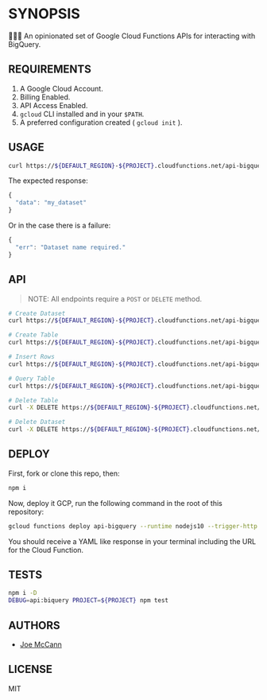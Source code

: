 # SYNOPSIS

🕵🏼‍♀️ An opinionated set of Google Cloud Functions APIs for interacting with BigQuery.

## REQUIREMENTS

1. A Google Cloud Account.
2. Billing Enabled.
3. API Access Enabled.
4. `gcloud` CLI installed and in your `$PATH`.
5. A preferred configuration created ( `gcloud init` ).

## USAGE

```sh
curl https://${DEFAULT_REGION}-${PROJECT}.cloudfunctions.net/api-bigquery --data '{"dataset": "my_dataset"}' -H "Content-Type: application/json"
```

The expected response:

```js
{
  "data": "my_dataset"
}
```

Or in the case there is a failure:

```js
{
  "err": "Dataset name required."
}
```

## API

> NOTE: All endpoints require a `POST` or `DELETE` method.

```sh
# Create Dataset
curl https://${DEFAULT_REGION}-${PROJECT}.cloudfunctions.net/api-bigquery --data '{"dataset": "my_dataset"}' -H "Content-Type: application/json"

# Create Table
curl https://${DEFAULT_REGION}-${PROJECT}.cloudfunctions.net/api-bigquery --data '{"dataset": "my_dataset", "tableName": "my_table", "create": {"options": { "schema": "Name:string, Age:integer, Weight:float, IsTall:boolean", "location": "US" }}}' -H "Content-Type: application/json"

# Insert Rows
curl https://${DEFAULT_REGION}-${PROJECT}.cloudfunctions.net/api-bigquery --data '{"dataset": "my_dataset", "tableName": "my_table", "insert": true, "rows": [{"Name": "Joe", "Age": 99, "Weight": 200, "IsTall": true}]}' -H "Content-Type: application/json"

# Query Table
curl https://${DEFAULT_REGION}-${PROJECT}.cloudfunctions.net/api-bigquery --data '{"dataset": "my_dataset", "tableName": "my_table", "runQuery": {"options": {"query": "SELECT * FROM `${PROJECT}.my_dataset.my_table` WHERE weight > 50 LIMIT 20;", "location": "US"}}}' -H "Content-Type: application/json"

# Delete Table
curl -X DELETE https://${DEFAULT_REGION}-${PROJECT}.cloudfunctions.net/api-bigquery?dataset=my_dataset&tableName=my_table

# Delete Dataset
curl -X DELETE https://${DEFAULT_REGION}-${PROJECT}.cloudfunctions.net/api-bigquery?dataset=my_dataset
```

## DEPLOY

First, fork or clone this repo, then:

```sh
npm i
```

Now, deploy it GCP, run the following command in the root of this repository:

```sh
gcloud functions deploy api-bigquery --runtime nodejs10 --trigger-http --memory 128MB
```

You should receive a YAML like response in your terminal including the URL for the Cloud Function.

## TESTS

```sh
npm i -D
DEBUG=api:biquery PROJECT=${PROJECT} npm test
```

## AUTHORS

- [Joe McCann](https://twitter.com/joemccann)

## LICENSE

MIT